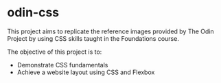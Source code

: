 # odin-css

This project aims to replicate the reference images provided by The Odin Project by using CSS skills taught in the Foundations course.

The objective of this project is to:
- Demonstrate CSS fundamentals
- Achieve a website layout using CSS and Flexbox